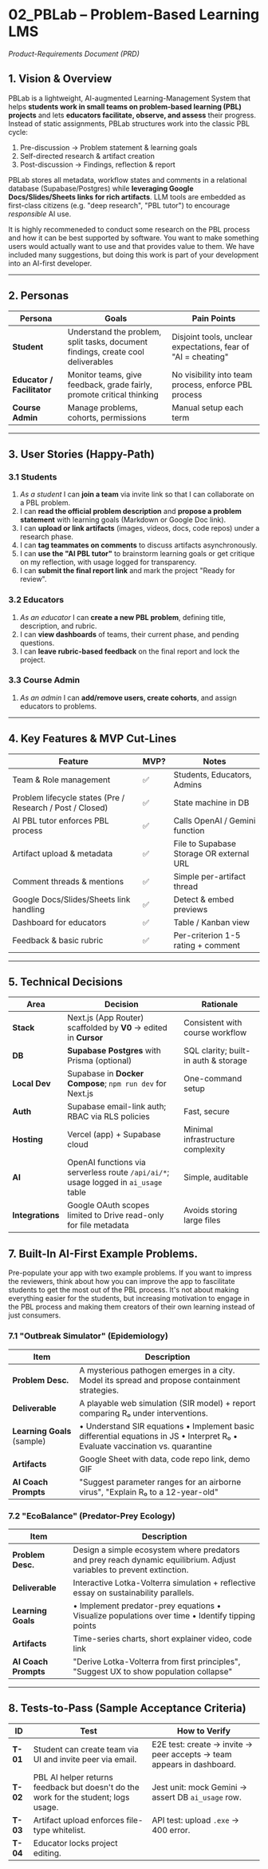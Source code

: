 # 02_PBLab – Problem-Based Learning LMS  
_Product-Requirements Document (PRD)_

## 1. Vision & Overview
PBLab is a lightweight, AI-augmented Learning-Management System that helps **students work in small teams on problem-based learning (PBL) projects** and lets **educators facilitate, observe, and assess** their progress.  
Instead of static assignments, PBLab structures work into the classic PBL cycle:

1. Pre-discussion → Problem statement & learning goals  
2. Self-directed research & artifact creation  
3. Post-discussion → Findings, reflection & report  

PBLab stores all metadata, workflow states and comments in a relational database (Supabase/Postgres) while **leveraging Google Docs/Slides/Sheets links for rich artifacts**. LLM tools are embedded as first-class citizens (e.g. "deep research", "PBL tutor") to encourage *responsible* AI use.

It is highly recommeneded to conduct some research on the PBL process and how it can be best supported by software. You want to make something users would actually want to use and that provides value to them. We have included many suggestions, but doing this work is part of your development into an AI-first developer.

---

## 2. Personas
| Persona | Goals | Pain Points |
|---------|-------|-------------|
| **Student** | Understand the problem, split tasks, document findings, create cool deliverables | Disjoint tools, unclear expectations, fear of "AI = cheating" |
| **Educator / Facilitator** | Monitor teams, give feedback, grade fairly, promote critical thinking | No visibility into team process, enforce PBL process |
| **Course Admin** | Manage problems, cohorts, permissions | Manual setup each term |

---

## 3. User Stories (Happy-Path)
### 3.1 Students
1. _As a student_ I can **join a team** via invite link so that I can collaborate on a PBL problem.  
2. I can **read the official problem description** and **propose a problem statement** with learning goals (Markdown or Google Doc link).  
3. I can **upload or link artifacts** (images, videos, docs, code repos) under a research phase.  
4. I can **tag teammates on comments** to discuss artifacts asynchronously.  
5. I can **use the "AI PBL tutor"** to brainstorm learning goals or get critique on my reflection, with usage logged for transparency.  
6. I can **submit the final report link** and mark the project "Ready for review".

### 3.2 Educators
1. _As an educator_ I can **create a new PBL problem**, defining title, description, and rubric.  
2. I can **view dashboards** of teams, their current phase, and pending questions.  
3. I can **leave rubric-based feedback** on the final report and lock the project.

### 3.3 Course Admin
1. _As an admin_ I can **add/remove users, create cohorts**, and assign educators to problems.

---

## 4. Key Features & MVP Cut-Lines
| Feature                                                   | MVP?        | Notes                                    |
| --------------------------------------------------------- | ----------- | ---------------------------------------- |
| Team & Role management                                    | ✅           | Students, Educators, Admins              |
| Problem lifecycle states (Pre / Research / Post / Closed) | ✅           | State machine in DB                      |
| AI PBL tutor enforces PBL process                         | ✅           | Calls OpenAI / Gemini function           |
| Artifact upload & metadata                                | ✅           | File to Supabase Storage OR external URL |
| Comment threads & mentions                                | ✅           | Simple per-artifact thread               |
| Google Docs/Slides/Sheets link handling                   | ✅           | Detect & embed previews                  |
| Dashboard for educators                                   | ✅           | Table / Kanban view                      |
| Feedback & basic rubric                                   | ✅           | Per-criterion 1-5 rating + comment       |


---

## 5. Technical Decisions
| Area | Decision | Rationale |
|------|----------|-----------|
| **Stack** | Next.js (App Router) scaffolded by **V0** → edited in **Cursor** | Consistent with course workflow |
| **DB** | **Supabase Postgres** with Prisma (optional) | SQL clarity; built-in auth & storage |
| **Local Dev** | Supabase in **Docker Compose**; `npm run dev` for Next.js | One-command setup |
| **Auth** | Supabase email-link auth; RBAC via RLS policies | Fast, secure |
| **Hosting** | Vercel (app) + Supabase cloud |Minimal infrastructure complexity |
| **AI** | OpenAI functions via serverless route `/api/ai/*`; usage logged in `ai_usage` table | Simple, auditable |
| **Integrations** | Google OAuth scopes limited to Drive read-only for file metadata | Avoids storing large files |

## 7. Built-In AI-First Example Problems. 

Pre-populate your app with two example problems. If you want to impress the reviewers, think about how you can improve the app to fascilitate students to get the most out of the PBL process. It's not about making everything easier for the students, but increasing motivation to engage in the PBL process and making them creators of their own learning instead of just consumers.

### 7.1 "Outbreak Simulator" (Epidemiology)
| Item | Description |
|------|-------------|
| **Problem Desc.** | A mysterious pathogen emerges in a city. Model its spread and propose containment strategies. |
| **Deliverable** | A playable web simulation (SIR model) + report comparing R₀ under interventions. |
| **Learning Goals** (sample) | • Understand SIR equations • Implement basic differential equations in JS • Interpret R₀ • Evaluate vaccination vs. quarantine |
| **Artifacts** | Google Sheet with data, code repo link, demo GIF |
| **AI Coach Prompts** | "Suggest parameter ranges for an airborne virus", "Explain R₀ to a 12-year-old" |

### 7.2 "EcoBalance" (Predator-Prey Ecology)
| Item | Description |
|------|-------------|
| **Problem Desc.** | Design a simple ecosystem where predators and prey reach dynamic equilibrium. Adjust variables to prevent extinction. |
| **Deliverable** | Interactive Lotka-Volterra simulation + reflective essay on sustainability parallels. |
| **Learning Goals** | • Implement predator-prey equations • Visualize populations over time • Identify tipping points |
| **Artifacts** | Time-series charts, short explainer video, code link |
| **AI Coach Prompts** | "Derive Lotka-Volterra from first principles", "Suggest UX to show population collapse" |

---

## 8. Tests-to-Pass (Sample Acceptance Criteria)
| ID | Test | How to Verify |
|----|------|---------------|
| **T-01** | Student can create team via UI and invite peer via email. | E2E test: create → invite → peer accepts → team appears in dashboard. |
| **T-02** | PBL AI helper returns feedback but doesn't do the work for the student; logs usage. | Jest unit: mock Gemini → assert DB `ai_usage` row. |
| **T-03** | Artifact upload enforces file-type whitelist. | API test: upload `.exe` → 400 error. |
| **T-04** | Educator locks project editing. 

